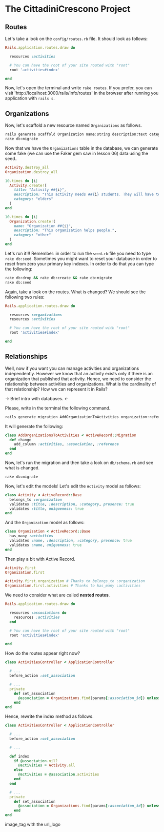 
# The CittadiniCrescono Project

## Routes

Let's take a look on the `config/routes.rb` file. It should look as follows:

~~~ruby
Rails.application.routes.draw do

  resources :activities

  # You can have the root of your site routed with "root"
  root 'activities#index'

end
~~~

Now, let's open the terminal and write `rake routes`. If you prefer, you can visit 'http://localhost:3000/rails/info/routes' in the browser after running you application with `rails s`.

## Organizations

Now, let's scaffold a new resource named `Organizations` as follows.

~~~bash
rails generate scaffold Organization name:string description:text category:string url_logo:string
rake db:migrate
~~~

Now that we have the `Organizations` table in the database, we can generate some fake (we can use the Faker gem saw in lesson 06) data using the seed..

~~~ruby
Activity.destroy_all
Organization.destroy_all

10.times do |i|
  Activity.create!(
    title: "Activity ##{i}",
    description: "This activity needs ##{i} students. They will have to help people in order to do something very useful.",
    category: "elders"
  )
end

10.times do |i|
  Organization.create!(
    name: "Organization ##{i}",
    description: "This organization helps people.",
    category: "other"
  )
end
~~~

Let's run it!!! Remember: in order to run the `seed.rb` file you need to type `rake db:seed`.
Sometimes you might want to reset your database in order to reset from zero your primary key indexes. In order to do that you can type the following:

~~~bash
rake db:drop && rake db:create && rake db:migrate
rake db:seed
~~~

Again, take a look on the routes. What is changed? We should see the following two rules:

~~~ruby
Rails.application.routes.draw do

  resources :organizations
  resources :activities

  # You can have the root of your site routed with "root"
  root 'activities#index'

end
~~~

## Relationships

Well, now if you want you can manage activities and organizations independently. However we know that an activity exists only if there is an organization that published that activity. Hence, we need to consider the relationship between activities and organizations. What is the cardinality of that relationship? How we can represent it in Rails?

-> Brief intro with databases. <-

Please, write in the terminal the following command.

~~~bash
rails generate migration AddOrganizationToActivities organization:references
~~~

It will generate the following:

~~~ruby
class AddOrganizationsToActivities < ActiveRecord::Migration
  def change
    add_column :activities, :association, :reference
  end
end
~~~

Now, let's run the migration and then take a look on `db/schema.rb` and see what is changed.

~~~bash
rake db:migrate
~~~

Now, let's edit the models!
Let's edit the `Activity` model as follows:

~~~ruby
class Activity < ActiveRecord::Base
  belongs_to :organization
  validates :title, :description, :category, presence: true
  validates :title, uniqueness: true
end
~~~

And the `Organization` model as follows:

~~~ruby
class Organization < ActiveRecord::Base
  has_many :activities
  validates :name, :description, :category, presence: true
  validates :name, uniqueness: true
end
~~~

Then play a bit with Active Record.

~~~ruby
Activity.first
Organization.first

Activity.first.organization # Thanks to belongs_to :organization
Organization.first.activities # Thanks to has_many :activities
~~~

We need to consider what are called **nested routes**.

~~~ruby
Rails.application.routes.draw do

  resources :associations do
    resources :activities
  end

  # You can have the root of your site routed with "root"
  root 'activities#index'

end
~~~

How do the routes appear right now?


~~~ruby
class ActivitiesController < ApplicationController

  # ...
  before_action :set_association

  # ...
  private
    def set_association
      @association = Organizations.find(params[:association_id]) unless params[:association_id].nil?
    end
end
~~~

Hence, rewrite the index method as follows.

~~~ruby
class ActivitiesController < ApplicationController

  # ...
  before_action :set_association

  # ...

  def index
    if @association.nil?
      @activities = Activity.all
    else
      @activities = @association.activities
    end
  end

  # ...
  private
    def set_association
      @association = Organizations.find(params[:association_id]) unless params[:association_id].nil?
    end
end
~~~

image_tag with the url_logo
